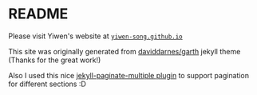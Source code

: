 # README

Please visit Yiwen's website at [`yiwen-song.github.io`](https://yiwen-song.github.io/)

This site was originally generated from [daviddarnes/garth](https://github.com/daviddarnes/garth) jekyll theme (Thanks for the great work!)

Also I used this nice [jekyll-paginate-multiple plugin](https://github.com/scandio/jekyll-paginate-multiple) to support pagination for different sections :D
